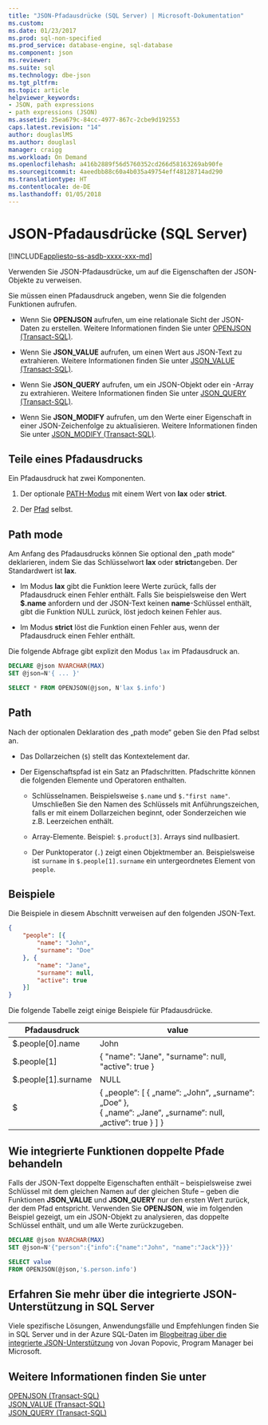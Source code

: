 ```yaml
---
title: "JSON-Pfadausdrücke (SQL Server) | Microsoft-Dokumentation"
ms.custom: 
ms.date: 01/23/2017
ms.prod: sql-non-specified
ms.prod_service: database-engine, sql-database
ms.component: json
ms.reviewer: 
ms.suite: sql
ms.technology: dbe-json
ms.tgt_pltfrm: 
ms.topic: article
helpviewer_keywords:
- JSON, path expressions
- path expressions (JSON)
ms.assetid: 25ea679c-84cc-4977-867c-2cbe9d192553
caps.latest.revision: "14"
author: douglaslMS
ms.author: douglasl
manager: craigg
ms.workload: On Demand
ms.openlocfilehash: a416b2889f56d5760352cd266d58163269ab90fe
ms.sourcegitcommit: 4aeedbb88c60a4b035a49754eff48128714ad290
ms.translationtype: HT
ms.contentlocale: de-DE
ms.lasthandoff: 01/05/2018
---
```

# <a name="json-path-expressions-sql-server"></a>JSON-Pfadausdrücke (SQL Server)
[!INCLUDE[appliesto-ss-asdb-xxxx-xxx-md](../../includes/appliesto-ss-asdb-xxxx-xxx-md.md)]

 Verwenden Sie JSON-Pfadausdrücke, um auf die Eigenschaften der JSON-Objekte zu verweisen.  
  
 Sie müssen einen Pfadausdruck angeben, wenn Sie die folgenden Funktionen aufrufen.  
  
-   Wenn Sie **OPENJSON** aufrufen, um eine relationale Sicht der JSON-Daten zu erstellen. Weitere Informationen finden Sie unter [OPENJSON &#40;Transact-SQL&#41;](../../t-sql/functions/openjson-transact-sql.md).  
  
-   Wenn Sie **JSON_VALUE** aufrufen, um einen Wert aus JSON-Text zu extrahieren. Weitere Informationen finden Sie unter [JSON_VALUE &#40;Transact-SQL&#41;](../../t-sql/functions/json-value-transact-sql.md).  
  
-   Wenn Sie **JSON_QUERY** aufrufen, um ein JSON-Objekt oder ein -Array zu extrahieren. Weitere Informationen finden Sie unter [JSON_QUERY &#40;Transact-SQL&#41;](../../t-sql/functions/json-query-transact-sql.md).  
  
-   Wenn Sie **JSON_MODIFY** aufrufen, um den Werte einer Eigenschaft in einer JSON-Zeichenfolge zu aktualisieren. Weitere Informationen finden Sie unter [JSON_MODIFY &#40;Transact-SQL&#41;](../../t-sql/functions/json-modify-transact-sql.md).  

## <a name="parts-of-a-path-expression"></a>Teile eines Pfadausdrucks
 Ein Pfadausdruck hat zwei Komponenten.  
  
1.  Der optionale [PATH-Modus](#PATHMODE) mit einem Wert von **lax** oder **strict**.  
  
2.  Der [Pfad](#PATH) selbst.  

##  <a name="PATHMODE"></a> Path mode  
 Am Anfang des Pfadausdrucks können Sie optional den „path mode“ deklarieren, indem Sie das Schlüsselwort **lax** oder **strict**angeben. Der Standardwert ist **lax**.  
  
-   Im Modus **lax** gibt die Funktion leere Werte zurück, falls der Pfadausdruck einen Fehler enthält. Falls Sie beispielsweise den Wert **$.name** anfordern und der JSON-Text keinen **name**-Schlüssel enthält, gibt die Funktion NULL zurück, löst jedoch keinen Fehler aus.  
  
-   Im Modus **strict** löst die Funktion einen Fehler aus, wenn der Pfadausdruck einen Fehler enthält.  

Die folgende Abfrage gibt explizit den Modus `lax` im Pfadausdruck an.

```sql  
DECLARE @json NVARCHAR(MAX)
SET @json=N'{ ... }'

SELECT * FROM OPENJSON(@json, N'lax $.info')
```  
  
##  <a name="PATH"></a> Path  
 Nach der optionalen Deklaration des „path mode“ geben Sie den Pfad selbst an.  
  
-   Das Dollarzeichen (`$`) stellt das Kontextelement dar.  
  
-   Der Eigenschaftspfad ist ein Satz an Pfadschritten. Pfadschritte können die folgenden Elemente und Operatoren enthalten.  
  
    -   Schlüsselnamen. Beispielsweise `$.name` und `$."first name"`. Umschließen Sie den Namen des Schlüssels mit Anführungszeichen, falls er mit einem Dollarzeichen beginnt, oder Sonderzeichen wie z.B. Leerzeichen enthält.   
  
    -   Array-Elemente. Beispiel: `$.product[3]`. Arrays sind nullbasiert.  
  
    -   Der Punktoperator (`.`) zeigt einen Objektmember an. Beispielsweise ist `surname` in `$.people[1].surname` ein untergeordnetes Element von `people`.
  
## <a name="examples"></a>Beispiele  
 Die Beispiele in diesem Abschnitt verweisen auf den folgenden JSON-Text.  
  
```json  
{
    "people": [{
        "name": "John",
        "surname": "Doe"
    }, {
        "name": "Jane",
        "surname": null,
        "active": true
    }]
}
```  
  
 Die folgende Tabelle zeigt einige Beispiele für Pfadausdrücke.  
  
|Pfadausdruck|value|  
|---------------------|-----------|  
|$.people[0].name|John|  
|$.people[1]|{ "name": "Jane", "surname": null, "active": true }|  
|$.people[1].surname|NULL|  
|$|{ „people“: [ { „name“: „John“,  „surname“: „Doe“ },<br />   { „name“: „Jane“,  „surname“: null, „active“: true } ] }|  
  
## <a name="how-built-in-functions-handle-duplicate-paths"></a>Wie integrierte Funktionen doppelte Pfade behandeln  
 Falls der JSON-Text doppelte Eigenschaften enthält – beispielsweise zwei Schlüssel mit dem gleichen Namen auf der gleichen Stufe – geben die Funktionen **JSON_VALUE** und **JSON_QUERY** nur den ersten Wert zurück, der dem Pfad entspricht. Verwenden Sie **OPENJSON**, wie im folgenden Beispiel gezeigt, um ein JSON-Objekt zu analysieren, das doppelte Schlüssel enthält, und um alle Werte zurückzugeben.  
  
```sql  
DECLARE @json NVARCHAR(MAX)
SET @json=N'{"person":{"info":{"name":"John", "name":"Jack"}}}'

SELECT value
FROM OPENJSON(@json,'$.person.info') 
```  

## <a name="learn-more-about-the-built-in-json-support-in-sql-server"></a>Erfahren Sie mehr über die integrierte JSON-Unterstützung in SQL Server  
Viele spezifische Lösungen, Anwendungsfälle und Empfehlungen finden Sie in SQL Server und in der Azure SQL-Daten im [Blogbeitrag über die integrierte JSON-Unterstützung](http://blogs.msdn.com/b/sqlserverstorageengine/archive/tags/json/) von Jovan Popovic, Program Manager bei Microsoft.
  
## <a name="see-also"></a>Weitere Informationen finden Sie unter  
 [OPENJSON &#40;Transact-SQL&#41;](../../t-sql/functions/openjson-transact-sql.md)   
 [JSON_VALUE &#40;Transact-SQL&#41;](../../t-sql/functions/json-value-transact-sql.md)   
 [JSON_QUERY &#40;Transact-SQL&#41;](../../t-sql/functions/json-query-transact-sql.md)  
  
  
